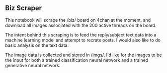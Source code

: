 ## Biz Scraper ##

This notebook will scrape the /biz/ board on 4chan at the moment, and download all images associated with the 200 active threads on the board.

The intent behind this scraping is to feed the reply/subject text data into a machine learning model and attempt to recrate posts. I would also like to do basic analysis on the text data.

The image data is collected and stored in /imgs/, I'd like for the images to be the input for both a trained classification neural network and a trained generative neural network.


